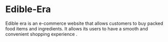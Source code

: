 # Edible-Era
Edible era is an e-commerce website that allows customers to buy packed food items and ingredients. It allows its users to have a smooth and convenient shopping experience .
